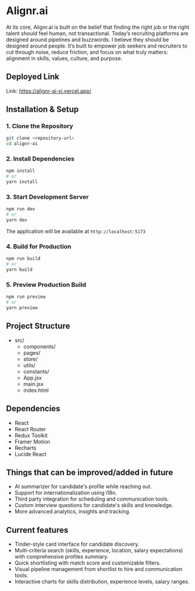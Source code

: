 # Alignr.ai

At its core, Alignr.ai is built on the belief that finding the right job or the right talent should feel human, not transactional. Today’s recruiting platforms are designed around pipelines and buzzwords. I believe they should be designed around people. It’s built to empower job seekers and recruiters to cut through noise, reduce friction, and focus on what truly matters: alignment in skills, values, culture, and purpose.

## Deployed Link
Link: https://alignr-ai-xi.vercel.app/

## Installation & Setup

### 1. Clone the Repository
```bash
git clone <repository-url>
cd alignr-ai
```

### 2. Install Dependencies
```bash
npm install
# or
yarn install
```

### 3. Start Development Server
```bash
npm run dev
# or
yarn dev
```

The application will be available at `http://localhost:5173`

### 4. Build for Production
```bash
npm run build
# or
yarn build
```

### 5. Preview Production Build
```bash
npm run preview
# or
yarn preview
```

## Project Structure
- src/
  - components/
  - pages/
  - store/
  - utils/
  - constants/
  - App.jsx
  - main.jsx
  - index.html

## Dependencies

- React
- React Router
- Redux Toolkit
- Framer Motion
- Recharts
- Lucide React

## Things that can be improved/added in future
- AI summarizer for candidate's profile while reaching out.
- Support for internationalization using i18n.
- Third party integration for scheduling and communication tools.
- Custom interview questions for candidate's skills and knowledge.
- More advanced analytics, insights and tracking.

## Current features
- Tinder-style card interface for candidate discovery.
- Multi-criteria search (skills, experience, location, salary expectations) with comprehensive profiles summary.
- Quick shortlisting with match score and customizable filters.
- Visual pipeline management from shortlist to hire and communication tools.
- Interactive charts for skills distribution, experience levels, salary ranges.
